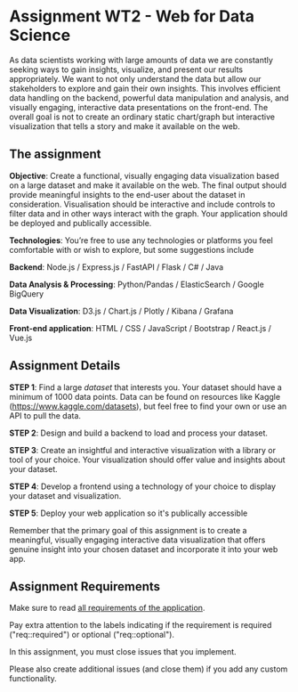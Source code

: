 # Assignment WT2 - Web for Data Science

As data scientists working with large amounts of data we are constantly seeking ways to gain insights, visualize, and present our results appropriately. We want to not only understand the data but allow our stakeholders to explore and gain their own insights. This involves efficient data handling on the backend, powerful data manipulation and analysis, and visually engaging, interactive data presentations on the front-end.
The overall goal is not to create an ordinary static chart/graph but interactive visualization that tells a story and
make it available on the web.

## The assignment

**Objective**: Create a functional, visually engaging data visualization based on a large dataset and make it available on the web. The final output should provide meaningful insights to the end-user about the dataset in consideration. Visualisation should be interactive and include controls
to filter data and in other ways interact with the graph. Your application should be deployed and publically accessible.

**Technologies**: You’re free to use any technologies or platforms you feel comfortable with or wish to explore, but some suggestions include

**Backend**: Node.js / Express.js / FastAPI / Flask / C# / Java

**Data Analysis & Processing**: Python/Pandas / ElasticSearch / Google BigQuery

**Data Visualization**: D3.js / Chart.js / Plotly / Kibana / Grafana

**Front-end application**: HTML / CSS / JavaScript / Bootstrap / React.js / Vue.js

## Assignment Details

**STEP 1**: Find a large _dataset_ that interests you. Your dataset should have a minimum of 1000 data points. Data can be found on resources like Kaggle (<https://www.kaggle.com/datasets>), but feel free to find your own or use an API to pull the data.

**STEP 2**: Design and build a backend to load and process your dataset.

**STEP 3**: Create an insightful and interactive visualization with a library or tool of your choice. Your visualization should offer value and insights about your dataset.

**STEP 4**: Develop a frontend using a technology of your choice to display your dataset and visualization.

**STEP 5**: Deploy your web application so it's publically accessible

Remember that the primary goal of this assignment is to create a meaningful, visually engaging interactive data visualization that offers genuine insight into your chosen dataset and incorporate it into your web app.

## Assignment Requirements

Make sure to read [all requirements of the application](../../issues/).

Pay extra attention to the labels indicating if the requirement is required ("req::required") or optional ("req::optional").

In this assignment, you must close issues that you implement.

Please also create additional issues (and close them) if you add any custom functionality.
